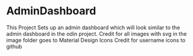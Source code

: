 # AdminDashboard
This Project Sets up an admin dashboard which will look similar to the admin dashboard
in the odin project.
Credit for all images with svg in the image folder goes to Material Design Icons
Credit for username icons to github